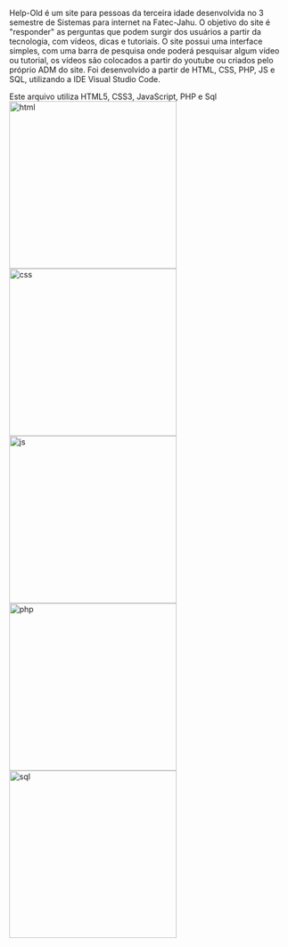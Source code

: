 Help-Old é um site para pessoas da terceira idade desenvolvida no 3 semestre de Sistemas para internet na Fatec-Jahu.
O objetivo do site é "responder" as perguntas que podem surgir dos usuários a partir da tecnologia, com vídeos, dicas e tutoriais.
O site possui uma interface simples, com uma barra de pesquisa onde poderá pesquisar algum vídeo ou tutorial, os vídeos são colocados a partir do youtube ou criados pelo próprio ADM do site.
Foi desenvolvido a partir de HTML, CSS, PHP, JS e SQL, utilizando a IDE Visual Studio Code.

Este arquivo utiliza HTML5, CSS3, JavaScript, PHP e Sql
<img src="https://github.com/LucasAndriotti/Site-Help-Old/assets/142509149/fa5348d7-8e49-462b-97aa-d1b5c8562b17" alt="html" width="300">
<img src="https://github.com/LucasAndriotti/Site-Help-Old/assets/142509149/a8fd9304-aaaa-4f69-a574-0c6488f4d856" alt="css" width="300">
<img src="https://github.com/LucasAndriotti/Site-Help-Old/assets/142509149/21bfe6fe-4c71-4d0c-a074-6f4d711f8a57" alt="js" width="300">
<img src="https://github.com/LucasAndriotti/Site-Help-Old/assets/142509149/9fa0c312-7785-43e6-bb90-d22141976037" alt="php" width="300">
<img src="https://github.com/LucasAndriotti/Site-Help-Old/assets/142509149/18d4a643-8955-4087-a627-8e2af10ec783" alt="sql" width="300">

